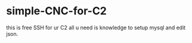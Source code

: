 # simple-CNC-for-C2
this is free SSH for ur C2 all u need is knowledge to setup mysql and edit json.
